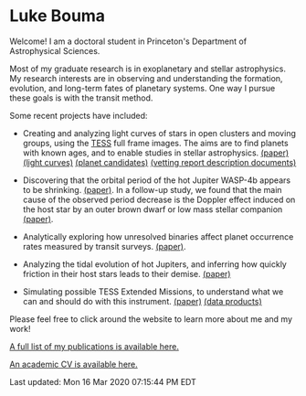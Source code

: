 # Luke Bouma

Welcome!  I am a doctoral student in Princeton's Department of Astrophysical
Sciences. 

Most of my graduate research is in exoplanetary and stellar astrophysics.  My
research interests are in observing and understanding the formation, evolution,
and long-term fates of planetary systems.  One way I pursue these goals is with
the transit method.

Some recent projects have included:

* Creating and analyzing light curves of stars in open clusters and moving
  groups, using the
  [TESS](https://en.wikipedia.org/wiki/Transiting_Exoplanet_Survey_Satellite)
  full frame images. The aims are to find planets with known ages, and to
  enable studies in stellar astrophysics.
  [(paper)](https://ui.adsabs.harvard.edu/abs/2019ApJS..245...13B/abstract)
  [(light curves)](http://archive.stsci.edu/hlsp/cdips)
  [(planet candidates)](https://exofop.ipac.caltech.edu/tess/view_ctoi.php)
  [(vetting report description documents)](http://lgbouma.com/notes/)

* Discovering that the orbital period of the hot Jupiter WASP-4b appears to be
  shrinking. [(paper)](https://ui.adsabs.harvard.edu/abs/2019AJ....157..217B/abstract).
  In a follow-up study, we found that the main cause of the observed period
  decrease is the Doppler effect induced on the host star by an outer brown dwarf
  or low mass stellar companion [(paper)](https://arxiv.org/abs/2004.00637v1).

* Analytically exploring how unresolved binaries affect planet occurrence rates
  measured by transit surveys.
  [(paper)](https://ui.adsabs.harvard.edu/abs/2018AJ....155..244B/abstract). 

* Analyzing the tidal evolution of hot Jupiters, and inferring how quickly
  friction in their host stars leads to their demise.
  [(paper)](https://ui.adsabs.harvard.edu/abs/2018AJ....155..165P/abstract)

* Simulating possible TESS Extended Missions, to understand what we can and
  should do with this instrument.
  [(paper)](https://ui.adsabs.harvard.edu/abs/2017arXiv170508891B/abstract)
  [(data products)](https://scholar.princeton.edu/jwinn/extended-mission-simulations)

Please feel free to click around the website to learn more about me and my
work!

[A full list of my publications is available
here.](https://ui.adsabs.harvard.edu/search/filter_database_fq_database=OR&filter_database_fq_database=database%3A%22astronomy%22&fq=%7B!type%3Daqp%20v%3D%24fq_database%7D&fq_database=(database%3A%22astronomy%22)&q=author%3A(%22bouma%2C%20l%22)&sort=date%20desc%2C%20bibcode%20desc)

[An academic CV is available here.](/pdfs/LukeBouma_CV_20200304.pdf)

Last updated: Mon 16 Mar 2020 07:15:44 PM EDT
